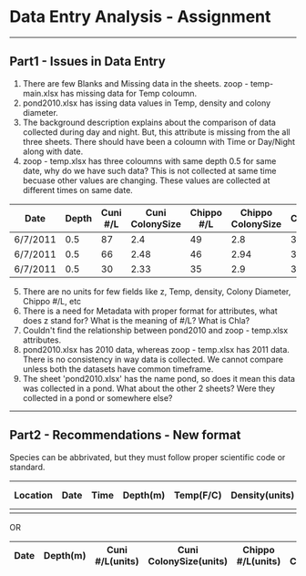 # Data Entry Analysis - Assignment
----

## Part1 - Issues in Data Entry

1. There are few Blanks and Missing data in the sheets. zoop - temp-main.xlsx has missing data for Temp coloumn.
2. pond2010.xlsx has issing data values in Temp, density and  colony diameter.
3. The background description explains about the comparison of data collected during day and night. But, this attribute is missing from the all three sheets. There should have been a coloumn with Time or Day/Night along with date.
4. zoop - temp.xlsx has three coloumns with same depth 0.5 for same date, why do we have such data? This is not collected at same time becuase other values are changing. These values are collected at different times on same date.

| Date     | Depth | Cuni #/L | Cuni ColonySize | Chippo #/L | Chippo ColonySize | Chla | Temp |
|----------|-------|----------|-----------------|------------|-------------------|------|------|
| 6/7/2011 | 0.5   | 87       | 2.4             | 49         | 2.8               | 3.2  | 18.2 |
| 6/7/2011 | 0.5   | 66       | 2.48            | 46         | 2.94              | 3.6  | 18.2 |
| 6/7/2011 | 0.5   | 30       | 2.33            | 35         | 2.9               | 3.2  | 18.2 |

5. There are no units for few fields like z, Temp, density, Colony Diameter, Chippo #/L, etc
6. There is a need for Metadata with proper format for attributes, what does z stand for? What is the meaning of #/L? What is Chla?
7. Couldn't find the relationship between pond2010 and zoop - temp.xlsx attributes.
8. pond2010.xlsx has 2010 data, whereas zoop - temp.xlsx has 2011 data. There is no consistency in way data is collected. We cannot compare unless both the datasets have common timeframe.
9. The sheet 'pond2010.xlsx' has the name pond, so does it mean this data was collected in a pond. What about the other 2 sheets? Were they collected in a pond or somewhere else?

----

## Part2 - Recommendations - New format

Species can be abbrivated, but they must follow proper scientific code or standard.

| Location | Date | Time | Depth(m) | Temp(F/C) | Density(units) | Colony Diameter(units) | Species |
|:--------:|:----:|:----:|:--------:|:---------:|:--------------:|:----------------------:|---------|
|          |      |      |          |           |                |                        |         |


OR


| Date 	| Depth(m) 	| Cuni #/L(units) 	| Cuni ColonySize(units) 	| Chippo #/L(units) 	| Chippo ColonySize(units) 	| Chla(units) 	| Temp 	| Time 	| Location 	|
|:----:	|:--------:	|:---------------:	|:----------------------:	|:-----------------:	|:------------------------:	|:-----------:	|:----:	|------	|----------	|
